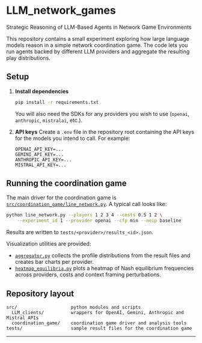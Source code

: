# LLM_network_games

Strategic Reasoning of LLM-Based Agents in Network Game Environments

This repository contains a small experiment exploring how large language models reason in a simple network coordination game.  The code lets you run agents backed by different LLM providers and aggregate the resulting play distributions.

## Setup

1. **Install dependencies**
   ```bash
   pip install -r requirements.txt
   ```
   You will also need the SDKs for any providers you wish to use (`openai`, `anthropic`, `mistralai`, etc.).

2. **API keys**
   Create a `.env` file in the repository root containing the API keys for the models you intend to call.  For example:
   ```
   OPENAI_API_KEY=...
   GEMINI_API_KEY=...
   ANTHROPIC_API_KEY=...
   MISTRAL_API_KEY=...
   ```

## Running the coordination game

The main driver for the coordination game is [`src/coordination_game/line_network.py`](src/coordination_game/line_network.py).  A typical call looks like:

```bash
python line_network.py --players 1 2 3 4 --costs 0.5 1 2 \
    --experiment_id 1 --provider openai --cfp min --neip baseline
```

Results are written to `tests/<provider>/results_<id>.json`.

Visualization utilities are provided:

- [`aggregator.py`](src/coordination_game/aggregator.py) collects the profile distributions from the result files and creates bar charts per provider.
- [`heatmap_equilibria.py`](src/coordination_game/heatmap_equilibria.py) plots a heatmap of Nash equilibrium frequencies across providers, costs and context framing perturbations.


## Repository layout

```
src/                    python modules and scripts
  LLM_clients/          wrappers for OpenAI, Gemini, Anthropic and Mistral APIs
  coordination_game/    coordination game driver and analysis tools
tests/                  sample result files for the coordination game
```

---